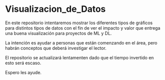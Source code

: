 # Visualizacion_de_Datos
En este repositorio intentaremos mostrar los diferentes tipos de gráficos para distintos tipos de datos con el fin de ver el impacto y valor que entrega una buena visualización para proyectos de ML y DL.

La intención es ayudar a personas que están comenzando en el área, pero habrán conceptos que deberá investigar el lector.

El repositorio se actualizará lentamenten dado que el tiempo invertido en esto será escaso.

Espero les ayude.


